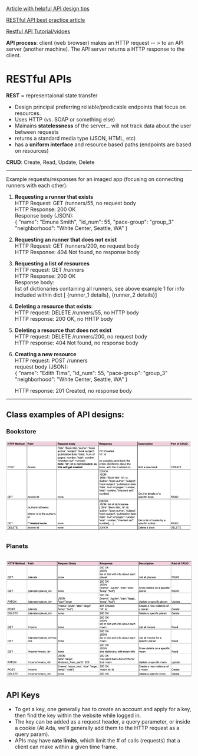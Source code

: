 [Article with helpful API design tips](https://www.coderslexicon.com/8-tips-to-a-better-api-design/)

[RESTful API best practice article](https://stackoverflow.blog/2020/03/02/best-practices-for-rest-api-design/)

[Restful API Tutorial/vidoes](https://restapitutorial.com/)

**API process**: client (web browser) makes an HTTP request -- > to an API server (another machine).  The API server returns a HTTP response to the client.
# RESTful APIs

**REST** = representaional state transfer
- Design principal preferring reliable/predicable endpoints that focus on resources.  
- Uses HTTP (vs. SOAP or something else)
- Mainains **statelessness** of the server... will not track data about the user between requests
- returns a standard media type (JSON, HTML, etc)
- has a **uniform interface** and resource based paths (endpoints are based on resources)
  

**CRUD**: Create, Read, Update, Delete

---
Example requests/responses for an imaged app (focusing on connecting runners with each other):

1. **Requesting a runner that exists**  
HTTP Request: GET /runners/55, no request body  
HTTP Response: 200 OK  
Response body (JSON):  
{
    "name": "Emuna Smith",
    "id_num": 55,
    "pace-group": "group_3"
    "neighborhood": "White Center, Seattle, WA"
}
2. **Requesting an runner that does not exist**  
HTTP Request: GET /runners/200, no request body  
HTTP Response: 404 Not found, no response body

3. **Requesting a list of resources**  
HTTP request: GET /runners  
HTTP Response: 200 OK  
Response body:   
list of dictionaries containing all runners, see above example 1 for info included within dict [ {runner_1 details}, {runner_2 details}]

4. **Deleting a resource that exists**:  
HTTP request: DELETE /runners/55, no HTTP body  
HTTP response: 200 OK, no HHTP body

5. **Deleting a resource that does not exist**  
HTTP request: DELETE /runners/200, no request body  
HTTP response: 404 Not found, no response body

6. **Creating a new resource**  
HTTP request: POST /runners  
request body (JSON):  
{
    "name": "Edith Tims",
    "id_num": 55,
    "pace-group": "group_3"
    "neighborhood": "White Center, Seattle, WA"
}  

    HTTP response: 201 Created, no response body

---
## Class examples of API designs:
### Bookstore
![HTTP response/request table for bookstore](http.request.response.png)
### Planets
![Planets HTTP response/request table](http.request.response.Planets.png)
---
## API Keys
- To get a key, one generally has to create an account and apply for a key, then find the key within the website while logged in.  
- The key can be added as a request header, a query parameter, or inside a cookie (At Ada, we'll generally add them to the HTTP request as a query param).   
- APIs may have **rate limits**, which limit the # of calls (requests) that a client can make within a given time frame.